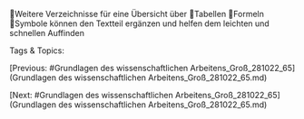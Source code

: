 Weitere Verzeichnisse für eine Übersicht über
Tabellen
Formeln
Symbole
können den Textteil ergänzen und helfen dem leichten und schnellen Auffinden 

   Tags & Topics:
   

[Previous: #Grundlagen des wissenschaftlichen Arbeitens_Groß_281022_65](Grundlagen des wissenschaftlichen Arbeitens_Groß_281022_65.md)

[Next: #Grundlagen des wissenschaftlichen Arbeitens_Groß_281022_65](Grundlagen des wissenschaftlichen Arbeitens_Groß_281022_65.md)